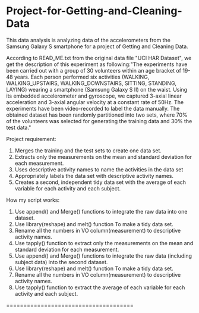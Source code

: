 Project-for-Getting-and-Cleaning-Data
=====================================

This data analysis is analyzing data of the accelerometers from the Samsung Galaxy S smartphone for a project of Getting and Cleaning Data. 

According to READ_ME.txt from the original data file "UCI HAR Dataset", we get the description of this experiment as following:"The experiments have been carried out with a group of 30 volunteers within an age bracket of 19-48 years. Each person performed six activities (WALKING, WALKING_UPSTAIRS, WALKING_DOWNSTAIRS, SITTING, STANDING, LAYING) wearing a smartphone (Samsung Galaxy S II) on the waist. Using its embedded accelerometer and gyroscope, we captured 3-axial linear acceleration and 3-axial angular velocity at a constant rate of 50Hz. The experiments have been video-recorded to label the data manually. The obtained dataset has been randomly partitioned into two sets, where 70% of the volunteers was selected for generating the training data and 30% the test data."

Project requirement:
1. Merges the training and the test sets to create one data set.
2. Extracts only the measurements on the mean and standard deviation for each measurement. 
3. Uses descriptive activity names to name the activities in the data set
4. Appropriately labels the data set with descriptive activity names. 
5. Creates a second, independent tidy data set with the average of each variable for each activity and each subject. 

How my script works:
1. Use append() and Merge() functions to integrate the raw data into one dataset.
2. Use library(reshape) and melt() function To make a tidy data set.
3. Rename all the numbers in VO column(measurement) to descriptive activity names.
4. Use tapply() function to extract only the measurements on the mean and standard deviation for each measurement.
5. Use append() and Merge() functions to integrate the raw data (including subject data) into the second dataset.
6. Use library(reshape) and melt() function To make a tidy data set.
7. Rename all the numbers in VO column(measurement) to descriptive activity names.
8. Use tapply() function to extract the average of each variable for each activity and each subject. 

=====================================


